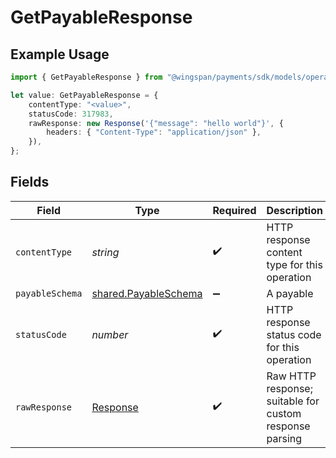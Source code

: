 # GetPayableResponse

## Example Usage

```typescript
import { GetPayableResponse } from "@wingspan/payments/sdk/models/operations";

let value: GetPayableResponse = {
    contentType: "<value>",
    statusCode: 317983,
    rawResponse: new Response('{"message": "hello world"}', {
        headers: { "Content-Type": "application/json" },
    }),
};
```

## Fields

| Field                                                                 | Type                                                                  | Required                                                              | Description                                                           |
| --------------------------------------------------------------------- | --------------------------------------------------------------------- | --------------------------------------------------------------------- | --------------------------------------------------------------------- |
| `contentType`                                                         | *string*                                                              | :heavy_check_mark:                                                    | HTTP response content type for this operation                         |
| `payableSchema`                                                       | [shared.PayableSchema](../../../sdk/models/shared/payableschema.md)   | :heavy_minus_sign:                                                    | A payable                                                             |
| `statusCode`                                                          | *number*                                                              | :heavy_check_mark:                                                    | HTTP response status code for this operation                          |
| `rawResponse`                                                         | [Response](https://developer.mozilla.org/en-US/docs/Web/API/Response) | :heavy_check_mark:                                                    | Raw HTTP response; suitable for custom response parsing               |